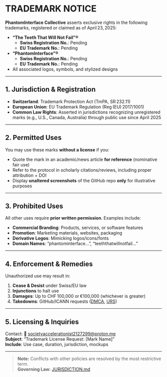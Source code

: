 # TRADEMARK NOTICE

**PhantomInterface Collective** asserts exclusive rights in the following trademarks, registered or claimed as of April 23, 2025:

- **“The Teeth That Will Not Fail”®**  
  - **Swiss Registration No.**: Pending  
  - **EU Trademark No.**: Pending  
- **“PhantomInterface”®**  
  - **Swiss Registration No.**: Pending  
  - **EU Trademark No.**: Pending  
- All associated logos, symbols, and stylized designs

---

## 1. Jurisdiction & Registration

- **Switzerland**: Trademark Protection Act (TmPA, SR 232.11)  
- **European Union**: EU Trademark Regulation (Reg (EU) 2017/1001)  
- **Common Law Rights**: Asserted in jurisdictions recognizing unregistered marks (e.g., U.S., Canada, Australia) through public use since April 2025  

---

## 2. Permitted Uses

You may use these marks **without a license** if you:

- Quote the mark in an academic/news article **for reference** (nominative fair use)  
- Refer to the protocol in scholarly citations/reviews, including proper attribution + DOI  
- Display **unaltered screenshots** of the GitHub repo **only** for illustrative purposes  

---

## 3. Prohibited Uses

All other uses require **prior written permission**. Examples include:

- **Commercial Branding**: Products, services, or software features  
- **Promotion**: Marketing materials, websites, packaging  
- **Derivative Logos**: Mimicking logos/icons/fonts  
- **Domain Names**: “phantominterface…”, “teeththatwillnotfail…”  

---

## 4. Enforcement & Remedies

Unauthorized use may result in:

1. **Cease & Desist** under Swiss/EU law  
2. **Injunctions** to halt use  
3. **Damages**: Up to CHF 100,000 or €100,000 (whichever is greater)  
4. **Takedowns**: GitHub/ICANN requests ([DMCA](https://docs.github.com/en/site-policy/content-removal-policies/dmca-takedown-policy), [URS](https://urs.icann.org/))  

---

## 5. Licensing & Inquiries

Contact: 📧 societyaccelerationist2127299@proton.me  
**Subject**: “Trademark License Request: [Mark Name]”  
**Include**: Use case, duration, jurisdiction, mockups  

---

> **Note:** Conflicts with other policies are resolved by the most restrictive term.  
> **Governing Law**: [JURISDICTION.md](JURISDICTION.md)

